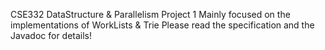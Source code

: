 CSE332 DataStructure & Parallelism
Project 1
Mainly focused on the implementations of WorkLists & Trie
Please read the specification and the Javadoc for details!
